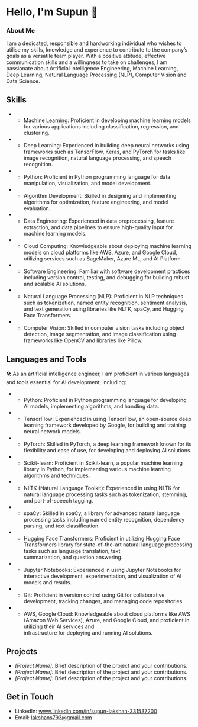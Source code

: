 # **Hello, I'm Supun** 👋

### About Me
I am a dedicated, responsible and hardworking individual who wishes to utilise my skills, knowledge and experience to contribute to the company’s goals as a versatile team player. With a positive attitude, effective communication skills and a willingness to take on challenges, I am passionate about Artificial Intelligence Engineering, Machine Learning, Deep Learning, Natural Language Processing (NLP), Computer Vision and Data Science.


## Skills

- * Machine Learning: Proficient in developing machine learning models for various applications including classification, regression, and clustering.

- * Deep Learning: Experienced in building deep neural networks using frameworks such as TensorFlow, Keras, and PyTorch for tasks like image recognition, natural language processing, and                    speech recognition.
- * Python: Proficient in Python programming language for data manipulation, visualization, and model development.

- * Algorithm Development: Skilled in designing and implementing algorithms for optimization, feature engineering, and model evaluation.

- * Data Engineering: Experienced in data preprocessing, feature extraction, and data pipelines to ensure high-quality input for machine learning models.

- * Cloud Computing: Knowledgeable about deploying machine learning models on cloud platforms like AWS, Azure, and Google Cloud, utilizing services such as SageMaker, Azure ML, and AI        Platform.

- * Software Engineering: Familiar with software development practices including version control, testing, and debugging for building robust and scalable AI solutions.

- * Natural Language Processing (NLP): Proficient in NLP techniques such as tokenization, named entity recognition, sentiment analysis, and text generation using libraries like NLTK,         spaCy, and Hugging Face Transformers.

- * Computer Vision: Skilled in computer vision tasks including object detection, image segmentation, and image classification using frameworks like OpenCV and libraries like Pillow.



## Languages and Tools
🛠️ As an artificial intelligence engineer, I am proficient in various languages and tools essential for AI development, including:

- * Python: Proficient in Python programming language for developing AI models, implementing algorithms, and handling data.

- * TensorFlow: Experienced in using TensorFlow, an open-source deep learning framework developed by Google, for building and training neural network models.

- * PyTorch: Skilled in PyTorch, a deep learning framework known for its flexibility and ease of use, for developing and deploying AI solutions.

- * Scikit-learn: Proficient in Scikit-learn, a popular machine learning library in Python, for implementing various machine learning algorithms and techniques.

- * NLTK (Natural Language Toolkit): Experienced in using NLTK for natural language processing tasks such as tokenization, stemming, and part-of-speech tagging.

- * spaCy: Skilled in spaCy, a library for advanced natural language processing tasks including named entity recognition, dependency parsing, and text classification.

- * Hugging Face Transformers: Proficient in utilizing Hugging Face Transformers library for state-of-the-art natural language processing tasks such as language translation, text         
    summarization, and question answering.

- * Jupyter Notebooks: Experienced in using Jupyter Notebooks for interactive development, experimentation, and visualization of AI models and results.

- * Git: Proficient in version control using Git for collaborative development, tracking changes, and managing code repositories.

- * AWS, Google Cloud: Knowledgeable about cloud platforms like AWS (Amazon Web Services), Azure, and Google Cloud, and proficient in utilizing their AI services and             
    infrastructure for deploying and running AI solutions.

## Projects

- *[Project Name]:* Brief description of the project and your contributions.
- *[Project Name]:* Brief description of the project and your contributions.
- *[Project Name]:* Brief description of the project and your contributions.

## Get in Touch

- LinkedIn: www.linkedin.com/in/supun-lakshan-331537200
- Email: lakshans793@gmail.com
